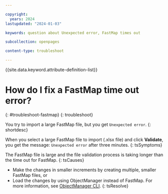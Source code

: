 ```yaml
---

copyright:
  years: 2024
lastupdated: "2024-01-03"

keywords: question about Unexpected error, FastMap times out

subcollection: openpages

content-type: troubleshoot

---
```




{{site.data.keyword.attribute-definition-list}}






# How do I fix a FastMap time out error?
{: #troubleshoot-fastmap}
{: troubleshoot}







You try to import a large FastMap file, but you get `Unexpected error`.
{: shortdesc}






When you select a large FastMap file to import (.xlsx file) and click **Validate**, you get the message: `Unexpected error` after three minutes.
{: tsSymptoms}

The FastMap file is large and the file validation process is taking longer than the time out for FastMap.
{: tsCauses}

- Make the changes in smaller increments by creating multiple, smaller FastMap files, or
- Load the changes by using ObjectManager instead of FastMap. For more information, see [ObjectManager CLI](/docs/openpages?topic=openpages-openpages_CLI#ibmcloud_openpages_objectmanager).
{: tsResolve}
